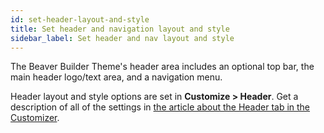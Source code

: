 ```yaml
---
id: set-header-layout-and-style
title: Set header and navigation layout and style
sidebar_label: Set header and nav layout and style
---
```


The Beaver Builder Theme's header area includes an optional top bar, the main
header logo/text area, and a navigation menu.

Header layout and style options are set in **Customize > Header**. Get a description of all of the settings in [the article about the Header tab in the Customizer](/bb-theme/customizer-settings/header.md).
